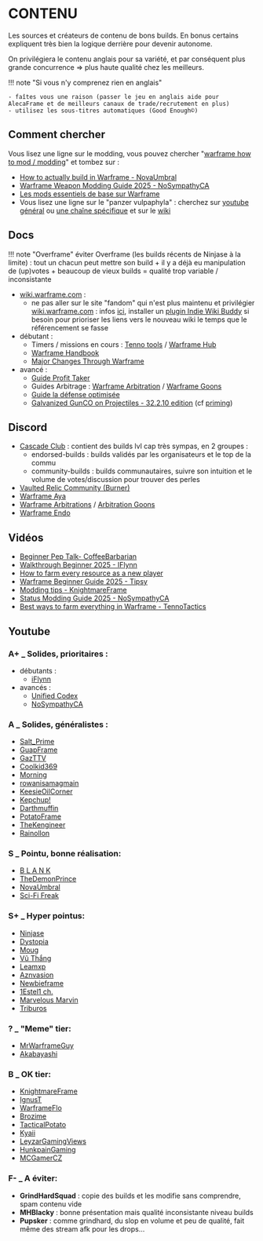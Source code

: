 # CONTENU

Les sources et créateurs de contenu de bons builds. En bonus certains expliquent très bien la logique derrière pour devenir autonome.

On privilégiera le contenu anglais pour sa variété, et par conséquent plus grande concurrence =>  plus haute qualité chez les meilleurs.

!!! note "Si vous n'y comprenez rien en anglais"

    - faîtes vous une raison (passer le jeu en anglais aide pour AlecaFrame et de meilleurs canaux de trade/recrutement en plus)
    - utilisez les sous-titres automatiques (Good Enough©)

## Comment chercher

Vous lisez une ligne sur le modding, vous pouvez chercher "[warframe how to mod / modding](https://www.youtube.com/results?search_query=warframe+how+to+mod)" et tombez sur :

- [How to actually build in Warframe - NovaUmbral](https://www.youtube.com/watch?v=CSk3eVNbKkM)
- [Warframe Weapon Modding Guide 2025 - NoSympathyCA](https://www.youtube.com/watch?v=BOIsBUH8HwQ)
- [Les mods essentiels de base sur Warframe](https://www.youtube.com/watch?v=KK8cV2PFptk)
- Vous lisez une ligne sur le "panzer vulpaphyla" : cherchez sur [youtube général](https://www.youtube.com/results?search_query=panzer%20build%20warframe) ou [une chaîne spécifique](https://www.youtube.com/@Salt_Prime/search?query=panzer) et sur le [wiki](https://wiki.warframe.com/?title=Special%3ASearch&fulltext=1&search=panzer)

## Docs
!!! note "Overframe"
    éviter Overframe (les builds récents de Ninjase à la limite) : tout un chacun peut mettre son build + il y a déjà eu manipulation de (up)votes + beaucoup de vieux builds = qualité trop variable / inconsistante

-  [wiki.warframe.com](https://wiki.warframe.com) :
   - ne pas aller sur le site "fandom" qui n'est plus maintenu et privilégier [wiki.warframe.com](https://wiki.warframe.com) : infos [ici](https://old.reddit.com/r/Warframe/comments/1iemokz/the_warframe_wiki_is_officially_moving_from/), installer un [plugin Indie Wiki Buddy](https://getindie.wiki/) si besoin pour prioriser les liens vers le nouveau wiki le temps que le référencement se fasse
- débutant : 
    - Timers / missions en cours :  [Tenno tools](https://tenno.tools/) / [Warframe Hub](https://hub.warframestat.us/)
    - [Warframe Handbook](https://docs.google.com/document/d/1ylw9HK2ol6yam3MMNbycbuHxjmctg3gCqsbI4yy2gK0/edit?tab=t.0#heading=h.pl2gz2ndr9s0)
    - [Major Changes Through Warframe](https://docs.google.com/document/d/1-4klpmdZTpMPz3h-5JdaMsl7r4WKO4ytuw9T4QOav6I/edit?tab=t.0#heading=h.p4yixoaaz54u)
- avancé :
    - [Guide Profit Taker](https://profit-taker.com/)
    - Guides Arbitrage : [Warframe Arbitration](https://guide.faby.dev/Arbitrations/) / [Warframe Goons](https://docs.google.com/document/d/14yAA4rv82MVjDJKasm70oL_peegCHPQioDeMGdvf4DM/edit?tab=t.0#heading=h.1kzx09iw9f0a)
    - [Guide la défense optimisée](https://docs.google.com/document/d/1rslhIJVmW5YO0TJm1MTtrryDgoeeU2L-CE3MomM6Rwk/edit?tab=t.0)
    - [Galvanized GunCO on Projectiles - 32.2.10 edition](https://docs.google.com/spreadsheets/d/1ryemX4Y2vWy9LjuJ355bWVNuBhzLaHTTFqPeTNto9RA/edit?gid=221509335#gid=221509335) (cf [priming](#priming))

## Discord

- [Cascade Club](http://discord.gg/cascade) : contient des builds lvl cap très sympas, en 2 groupes :
    - endorsed-builds : builds validés par les organisateurs et le top de la commu
    - community-builds : builds communautaires, suivre son intuition et le volume de votes/discussion pour trouver des perles
- [Vaulted Relic Community (Burner)](https://discord.gg/vaultedrelics)
- [Warframe Aya](https://discord.com/invite/aya)
- [Warframe Arbitrations](https://discord.gg/ENRWGZr) / [Arbitration Goons](https://discord.gg/MSUrP5bsjC)
- [Warframe Endo](https://discord.com/invite/endo)


## Vidéos 

- [Beginner Pep Talk- CoffeeBarbarian](https://www.youtube.com/watch?v=aAXqEZhCtcM)
- [Walkthrough Beginner 2025 - IFlynn](https://www.youtube.com/playlist?list=PLUUaJNS7yZIE7CLKFm0Vx4RhOlQdGOkcP)
- [How to farm every resource as a new player](https://www.youtube.com/watch?v=VAQH_UX-00o)
- [Warframe Beginner Guide 2025 - Tipsy](https://www.youtube.com/watch?v=fwI6RW6mrgM&list=PLyWAhAx4pjCL6wxerbmBdRGieaqJdmMhe)
- [Modding tips - KnightmareFrame](https://www.youtube.com/watch?v=Piw2dbSW5GE)
- [Status Modding Guide 2025 - NoSympathyCA](https://www.youtube.com/watch?v=yFQ6SNryGgI)
- [Best ways to farm everything in Warframe - TennoTactics](https://www.youtube.com/watch?v=OlXa8dap4fI)


## Youtube

### A+ _ Solides, prioritaires :
- débutants :
    - [iFlynn](https://www.youtube.com/@xiFlynn)
- avancés :
    - [Unified Codex](https://www.youtube.com/@Unified-Codex)
    - [NoSympathyCA](https://www.youtube.com/channel/UCM7zlfo3IOQ3agy4IR_Ezag)

### A _ Solides, généralistes :
- [Salt_Prime](https://www.youtube.com/@Salt_Prime)
- [GuapFrame](https://www.youtube.com/@GuapFrame)
- [GazTTV](https://www.youtube.com/@GazTTV)
- [Coolkid369](https://www.youtube.com/@CoolKid369/)
- [Morning](https://www.youtube.com/@morning8590)
- [rowanisamagmain](https://www.youtube.com/@RowanIsAMagMain)
- [KeesieOilCorner](https://www.youtube.com/channel/UC2XRFiQJn61jlIczy7t9_ZA)
- [Kepchup!](https://www.youtube.com/@keppochuppu/)
- [Darthmuffin](https://www.youtube.com/@Darthmufin)
- [PotatoFrame](https://www.youtube.com/@SteamedPotato6)
- [TheKengineer](https://www.youtube.com/@TheKengineer)
- [Rainollon](https://www.youtube.com/@Rainollon/)

### S _ Pointu, bonne réalisation:
- [B L A N K](https://www.youtube.com/@7BLANK)
- [TheDemonPrince](https://www.youtube.com/@The_DemonPrince/)
- [NovaUmbral](https://www.youtube.com/@NovaUmbral)
- [Sci-Fi Freak](https://www.youtube.com/@Sci-Fi_Freak_YT)

### S+ _ Hyper pointus:
- [Ninjase](https://www.youtube.com/@ninjase500/videos)
- [Dystopia](https://www.youtube.com/@heatinherit/videos)
- [Moug](https://www.youtube.com/@WispGraxx/videos)
- [Vũ Thắng](https://www.youtube.com/@vu.thang205/videos)
- [Leamxp](https://www.youtube.com/Leamxp/videos)
- [Aznvasion](https://www.youtube.com/@Aznvasions/videos)
- [Newbieframe](https://www.youtube.com/@newbieframevn/videos)
- [1Estel1 ch.](https://www.youtube.com/@1estel1ch.42/videos)
- [Marvelous Marvin](https://www.youtube.com/@marvelousmarvin5961/videos)
- [Triburos](https://www.youtube.com/@TriburosOnline/videos)

### ? _ "Meme" tier:
- [MrWarframeGuy](https://www.youtube.com/@MrWarframeGuy/videos)
- [Akabayashi](https://www.youtube.com/@Akabayashi/videos)

### B _ OK tier:
- [KnightmareFrame](https://www.youtube.com/@KnightmareFrame/videos)
- [IgnusT](https://www.youtube.com/@IgnusTer/videos)
- [WarframeFlo](https://www.youtube.com/@WarframeFlo/videos)
- [Brozime](https://www.youtube.com/@Brozime/videos)
- [TacticalPotato](https://www.youtube.com/@TacticalPotato/videos)
- [Kyaii](https://www.youtube.com/@kyaii/videos)
- [LeyzarGamingViews](https://www.youtube.com/@LeyzarGamingViews/videos)
- [HunkpainGaming](https://www.youtube.com/@HunkpainGaming/videos)
- [MCGamerCZ](https://www.youtube.com/@MCGamerCZ)

### F- _ A éviter:
- **GrindHardSquad** : copie des builds et les modifie sans comprendre, spam contenu vide
- **MHBlacky** : bonne présentation mais qualité inconsistante niveau builds
- **Pupsker** : comme grindhard, du slop en volume et peu de qualité, fait même des stream afk pour les drops...


